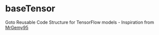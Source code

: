# baseTensor
Goto Reusable Code Structure for TensorFlow models - Inspiration from [MrGemy95](https://github.com/MrGemy95/Tensorflow-Project-Template)
